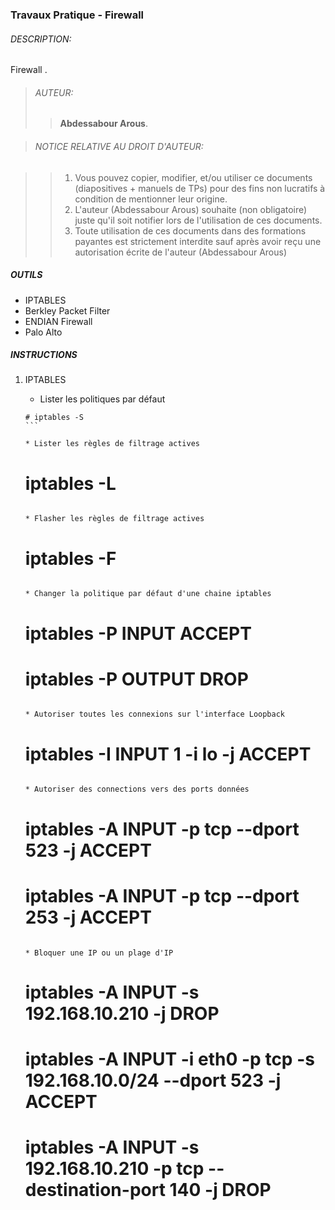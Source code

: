 ### Travaux Pratique - Firewall

###### DESCRIPTION:
Firewall .

> ###### AUTEUR:
> > **Abdessabour Arous**.


> ###### NOTICE RELATIVE AU DROIT D'AUTEUR:

> >  1. Vous pouvez copier, modifier, et/ou utiliser ce documents (diapositives + manuels de TPs) pour des fins non lucratifs à condition de mentionner leur origine.
> >  2. L'auteur (Abdessabour Arous) souhaite (non obligatoire) juste qu'il soit notifier lors de l'utilisation de ces documents.
> >  3. Toute utilisation de ces documents dans des formations payantes est strictement interdite sauf après avoir reçu une autorisation écrite de l'auteur (Abdessabour Arous)


##### OUTILS
- IPTABLES
- Berkley Packet Filter
- ENDIAN Firewall
- Palo Alto

##### INSTRUCTIONS
1. IPTABLES
	
	* Lister les politiques par défaut
	````
	# iptables -S
	```
	
	* Lister les règles de filtrage actives
	````
	# iptables -L
	```
	
	* Flasher les règles de filtrage actives
	````
	# iptables -F
	```
	
	* Changer la politique par défaut d'une chaine iptables
	````
	# iptables -P INPUT ACCEPT
	# iptables -P OUTPUT DROP
	```
	
	* Autoriser toutes les connexions sur l'interface Loopback
	````
	# iptables -I INPUT 1 -i lo -j ACCEPT
	```
	
	* Autoriser des connections vers des ports données
	````
	# iptables -A INPUT -p tcp --dport 523 -j ACCEPT
	# iptables -A INPUT -p tcp --dport 253 -j ACCEPT
	```
	
	* Bloquer une IP ou un plage d'IP
	````
	# iptables -A INPUT -s 192.168.10.210 -j DROP
	# iptables -A INPUT -i eth0 -p tcp -s 192.168.10.0/24 --dport 523 -j ACCEPT
	# iptables -A INPUT -s 192.168.10.210 -p tcp --destination-port 140 -j DROP
	```
